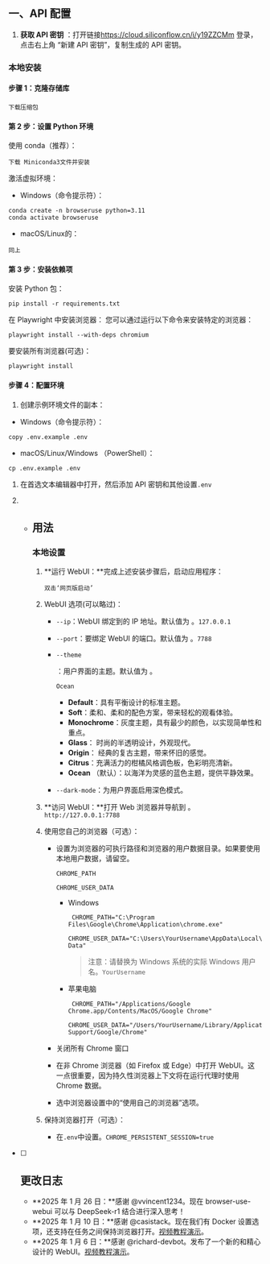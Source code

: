 ## 一、API 配置

1. **获取 API 密钥** ：打开链接<https://cloud.siliconflow.cn/i/y19ZZCMm> 登录，点击右上角 “新建 API 密钥”，复制生成的 API 密钥。

### 本地安装

#### 步骤 1：克隆存储库

```
下载压缩包
```

#### 第 2 步：设置 Python 环境

使用 conda（推荐）：

```
下载 Miniconda3文件并安装
```

激活虚拟环境：

- Windows（命令提示符）：

```
conda create -n browseruse python=3.11
conda activate browseruse
```

- macOS/Linux的：

```
同上
```

#### 第 3 步：安装依赖项

安装 Python 包：

```
pip install -r requirements.txt
```

在 Playwright 中安装浏览器： 您可以通过运行以下命令来安装特定的浏览器：

```
playwright install --with-deps chromium
```

要安装所有浏览器(可选)：

```
playwright install
```

#### 步骤 4：配置环境

1. 创建示例环境文件的副本：

- Windows（命令提示符）：

```
copy .env.example .env
```

- macOS/Linux/Windows （PowerShell）：

```
cp .env.example .env
```

1. 在首选文本编辑器中打开，然后添加 API 密钥和其他设置`.env`

5. - ## 用法
   
      ### 本地设置
   
      1. **运行 WebUI：**完成上述安装步骤后，启动应用程序：
   
         ```
         双击‘网页版启动’
         ```
   
      2. WebUI 选项(可以略过)：
   
         - `--ip`：WebUI 绑定到的 IP 地址。默认值为 。`127.0.0.1`
   
         - `--port`：要绑定 WebUI 的端口。默认值为 。`7788`
   
         - ```
           --theme
           ```
   
           ：用户界面的主题。默认值为 。
   
           ```
           Ocean
           ```
   
           - **Default**：具有平衡设计的标准主题。
           - **Soft**：柔和、柔和的配色方案，带来轻松的观看体验。
           - **Monochrome**：灰度主题，具有最少的颜色，以实现简单性和重点。
           - **Glass**： 时尚的半透明设计，外观现代。
           - **Origin**： 经典的复古主题，带来怀旧的感觉。
           - **Citrus**：充满活力的柑橘风格调色板，色彩明亮清新。
           - **Ocean** （默认）：以海洋为灵感的蓝色主题，提供平静效果。
   
         - `--dark-mode`：为用户界面启用深色模式。
   
      3. **访问 WebUI：**打开 Web 浏览器并导航到 。`http://127.0.0.1:7788`
   
      4. 使用您自己的浏览器（可选）：
   
         - 设置为浏览器的可执行路径和浏览器的用户数据目录。如果要使用本地用户数据，请留空。
   
           ```
           CHROME_PATH
           ```
   
           ```
           CHROME_USER_DATA
           ```
   
           - Windows
   
             ```
              CHROME_PATH="C:\Program Files\Google\Chrome\Application\chrome.exe"
              CHROME_USER_DATA="C:\Users\YourUsername\AppData\Local\Google\Chrome\User Data"
             ```
   
             
   
             > 注意：请替换为 Windows 系统的实际 Windows 用户名。`YourUsername`
   
           - 苹果电脑
   
             ```
              CHROME_PATH="/Applications/Google Chrome.app/Contents/MacOS/Google Chrome"
              CHROME_USER_DATA="/Users/YourUsername/Library/Application Support/Google/Chrome"
             ```
   
         - 关闭所有 Chrome 窗口
   
         - 在非 Chrome 浏览器（如 Firefox 或 Edge）中打开 WebUI。这一点很重要，因为持久性浏览器上下文将在运行代理时使用 Chrome 数据。
   
         - 选中浏览器设置中的“使用自己的浏览器”选项。
   
      5. 保持浏览器打开（可选）：
   
         - 在`.env`中设置。`CHROME_PERSISTENT_SESSION=true` 

- [ ] ## 更改日志

  

  -  **2025 年 1 月 26 日：**感谢 @vvincent1234。现在 browser-use-webui 可以与 DeepSeek-r1 结合进行深入思考！
  -  **2025 年 1 月 10 日：**感谢 @casistack。现在我们有 Docker 设置选项，还支持在任务之间保持浏览器打开。[视频教程演示](https://github.com/browser-use/web-ui/issues/1#issuecomment-2582511750)。
  -  **2025 年 1 月 6 日：**感谢 @richard-devbot。发布了一个新的和精心设计的 WebUI。[视频教程演示](https://github.com/warmshao/browser-use-webui/issues/1#issuecomment-2573393113)。
